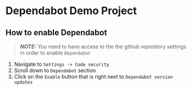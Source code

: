 # Dependabot Demo Project

## How to enable Dependabot

> **_NOTE:_** You need to have access to the the github repository settings in order to enable `Dependabot`

1. Navigate to `Settings -> Code security`
2. Scroll down to `Dependabot` section
3. Click on the `Enable` button that is right next to `Dependabot version updates`